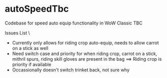 # autoSpeedTbc
Codebase for speed auto equip functionality in WoW Classic TBC

Issues List \\
- Currently only allows for riding crop auto-equip, needs to allow carrot on a stick as well
- Need switch case and priority for when riding crop, carrot on a stick, mithril spurs, riding skill gloves are present in the bag ==> Riding crop is priority if available
- Occassionally doesn't switch trinket back, not sure why
